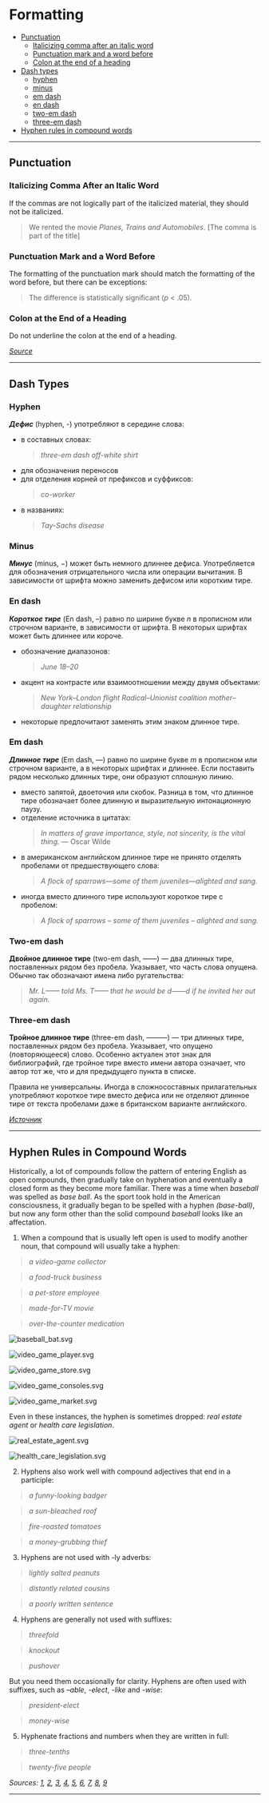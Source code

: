 # Formatting
- [Punctuation](#punctuation)
  - [Italicizing comma after an italic word](#italicizing-comma-after-an-italic-word)
  - [Punctuation mark and a word before](#punctuation-mark-and-a-word-before)
  - [Colon at the end of a heading](#colon-at-the-end-of-a-heading)
- [Dash types](#dash-types)
  - [hyphen](#hyphen)
  - [minus](#minus)
  - [em dash](#em-dash)
  - [en dash](#en-dash)
  - [two-em dash](#two-em-dash)
  - [three-em dash](#three-em-dash)
- [Hyphen rules in compound words](#hyphen-rules-in-compound-words)

***

## Punctuation

### Italicizing Comma After an Italic Word

If the commas are not logically part of the italicized material, they should not be italicized.

> We rented the movie *Planes, Trains and Automobiles*. \[The comma is part of the title\]

### Punctuation Mark and a Word Before

The formatting of the punctuation mark should match the formatting of the word before, but there can be exceptions:

> The difference is statistically significant (*p* < .05).

### Colon at the End of a Heading

Do not underline the colon at the end of a heading.

[*Source*](https://iconlogic.blogs.com/weblog/2011/04/writing-grammar-do-i-italicize-the-comma-after-an-italic-word.html)

***

## Dash Types

### Hyphen

***Дефис*** (hyphen, -) употребляют в середине слова:
- в составных словах:
  > *three-em dash*
  > *off-white shirt*
- для обозначения переносов
- для отделения корней от префиксов и суффиксов:
  > *co-worker*
- в названиях:
  > *Tay-Sachs disease*

### Minus

***Минус*** (minus, −) может быть немного длиннее дефиса. Употребляется для обозначения отрицательного числа или операции вычитания. В зависимости от шрифта можно заменить дефисом или коротким тире.

### En dash

***Короткое тире*** (En dash, &ndash;) равно по ширине букве *n* в прописном или строчном варианте, в зависимости от шрифта. В некоторых шрифтах может быть длиннее или короче.
- обозначение диапазонов:
  > *June 18&ndash;20*
- акцент на контрасте или взаимоотношении между двумя объектами:
  > *New York&ndash;London flight*
  > *Radical&ndash;Unionist coalition*
  > *mother&ndash;daughter relationship*
- некоторые предпочитают заменять этим знаком длинное тире.

### Em dash

***Длинное тире*** (Em dash, &mdash;) равно по ширине букве *m* в прописном или строчном варианте, а в некоторых шрифтах и длиннее. Если поставить рядом несколько длинных тире, они образуют сплошную линию.
- вместо запятой, двоеточия или скобок. Разница в том, что длинное тире обозначает более длинную и выразительную интонационную паузу.
- отделение источника в цитатах:
  > *In matters of grave importance, style, not sincerity, is the vital thing.* &mdash; Oscar Wilde
- в американском английском длинное тире не принято отделять пробелами от предшествующего слова:
  > *A flock of sparrows&mdash;some of them juveniles&mdash;alighted and sang.*
- иногда вместо длинного тире используют короткое тире с пробелом:
  > *A flock of sparrows &ndash; some of them juveniles &ndash; alighted and sang.*

### Two-em dash

**Двойное длинное тире** (two-em dash, &mdash;&mdash;) &mdash; два длинных тире, поставленных рядом без пробела. Указывает, что часть слова опущена. Обычно так обозначают имена либо ругательства:
> *Mr. L&mdash;&mdash; told Ms. T&mdash;&mdash; that he would be d&mdash;&mdash;d if he invited her out again.*

### Three-em dash

**Тройное длинное тире** (three-em dash, &mdash;&mdash;&mdash;) &mdash; три длинных тире, поставленных рядом без пробела. Указывает, что опущено (повторяющееся) слово. Особенно актуален этот знак для библиографий, где тройное тире вместо имени автора означает, что автор тот же, что и для предыдущего пункта в списке.

Правила не универсальны. Иногда в сложносоставных прилагательных употребляют короткое тире вместо дефиса или не отделяют длинное тире от текста пробелами даже в британском варианте английского.

[*Источник*](https://ru.just-translate-it.com/eshhe-nemnogo-o-tire)

***

## Hyphen Rules in Compound Words

Historically, a lot of compounds follow the pattern of entering English as open compounds, then gradually take on hyphenation and eventually a closed form as they become more familiar. There was a time when *baseball* was spelled as *base ball*. As the sport took hold in the American consciousness, it gradually began to be spelled with a hyphen *(base-ball)*, but now any form other than the solid compound
*baseball* looks like an affectation.

1. When a compound that is usually left open is used to modify another noun, that compound will usually take a hyphen:

> *a video-game collector*

> *a food-truck business*

> *a pet-store employee*

> *made-for-TV movie*

> *over-the-counter medication*

![baseball_bat.svg](../resources/charts/baseball_bat.svg)

![video_game_player.svg](../resources/charts/video_game_player.svg)

![video_game_store.svg](../resources/charts/video_game_store.svg)

![video_game_consoles.svg](../resources/charts/video_game_consoles.svg)

![video_game_market.svg](../resources/charts/video_game_market.svg)

Even in these instances, the hyphen is sometimes dropped: *real estate agent* or *health care legislation*.

![real_estate_agent.svg](../resources/charts/real_estate_agent.svg)

![health_care_legislation.svg](../resources/charts/health_care_legislation.svg)

2. Hyphens also work well with compound adjectives that end in a participle:

> *a funny-looking badger*

> *a sun-bleached roof*

> *fire-roasted tomatoes*

> *a money-grubbing thief*

3. Hyphens are not used with -ly adverbs:

> *lightly salted peanuts*

> *distantly related cousins*

> *a poorly written sentence*

4. Hyphens are generally not used with suffixes:

> *threefold*

> *knockout*

> *pushover*

But you need them occasionally for clarity. Hyphens are often used with suffixes, such as *–able*, *-elect*, *-like* and *-wise*:

> *president-elect*

> *money-wise*

5. Hyphenate fractions and numbers when they are written in full:

> *three-tenths*

> *twenty-five people*

*Sources: [1](https://www.merriam-webster.com/grammar/hyphen-rules-open-closed-compound-words),
[2](https://www.onlinegrammar.com.au/hyphens-and-their-usage),
[3](https://books.google.com/ngrams/graph?content=base+ball+bat%2Cbase-ball+bat%2Cbaseball+bat&year_start=1800&year_end=2019&corpus=en-2019&smoothing=3),
[4](https://books.google.com/ngrams/graph?content=video-game+player%2Cvideo+game+player%2Cvideogame+player&year_start=1800&year_end=2019&corpus=en-2019&smoothing=3),
[5](https://books.google.com/ngrams/graph?content=video-game+store%2Cvideo+game+store%2Cvideogame+store&year_start=1800&year_end=2019&corpus=en-2019&smoothing=3),
[6](https://books.google.com/ngrams/graph?content=video-game+consoles%2Cvideo+game+consoles%2Cvideogame+consoles&year_start=1800&year_end=2019&corpus=en-2019&smoothing=3),
[7](https://books.google.com/ngrams/graph?content=video-game+market%2Cvideo+game+market%2Cvideogame+market&year_start=1800&year_end=2019&corpus=en-2019&smoothing=3),
[8](https://books.google.com/ngrams/graph?content=real+estate+agent%2Creal-estate+agent%2Crealestate+agent&year_start=1800&year_end=2019&corpus=en-2019&smoothing=3),
[9](https://books.google.com/ngrams/graph?content=health+care+legislation%2Chealth-care+legislation%2Chealthcare+legislation&year_start=1800&year_end=2019&corpus=en-2019&smoothing=3)*

***
